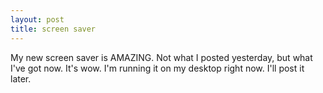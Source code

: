 ```yaml
---
layout: post
title: screen saver 
---
```



My new screen saver is AMAZING. Not what I posted yesterday, but what I've got now. It's wow. I'm running it on my desktop right now. I'll post it later.
